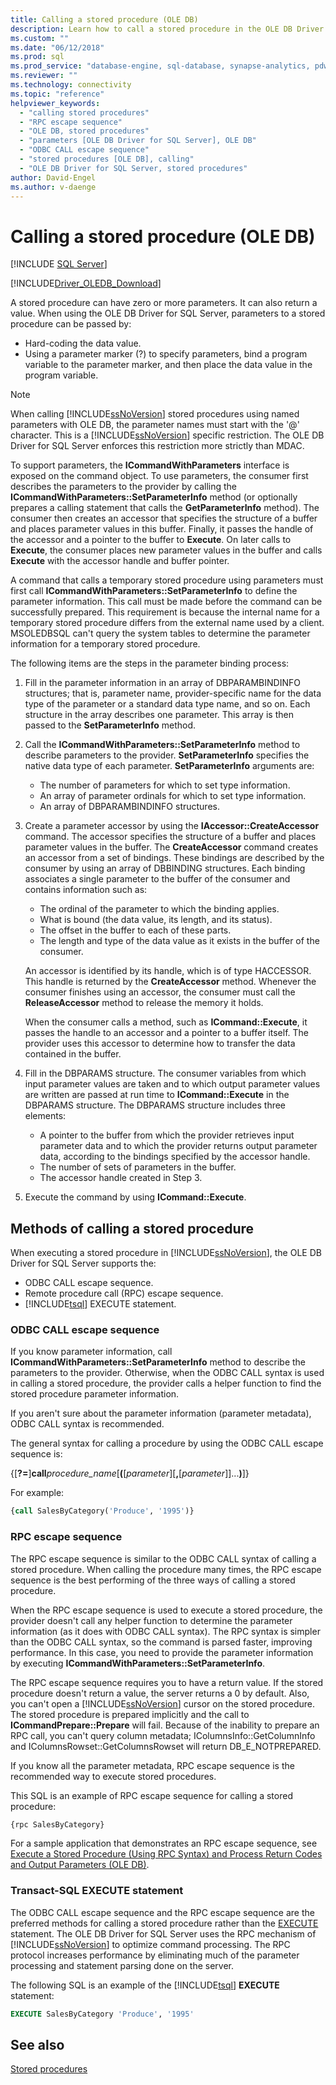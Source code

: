```yaml
---
title: Calling a stored procedure (OLE DB)
description: Learn how to call a stored procedure in the OLE DB Driver for SQL Server, including how to pass parameter values. 
ms.custom: ""
ms.date: "06/12/2018"
ms.prod: sql
ms.prod_service: "database-engine, sql-database, synapse-analytics, pdw"
ms.reviewer: ""
ms.technology: connectivity
ms.topic: "reference"
helpviewer_keywords: 
  - "calling stored procedures"
  - "RPC escape sequence"
  - "OLE DB, stored procedures"
  - "parameters [OLE DB Driver for SQL Server], OLE DB"
  - "ODBC CALL escape sequence"
  - "stored procedures [OLE DB], calling"
  - "OLE DB Driver for SQL Server, stored procedures"
author: David-Engel
ms.author: v-daenge
---
```

# Calling a stored procedure (OLE DB)

[!INCLUDE [SQL Server](../../../includes/applies-to-version/sql-asdb-asdbmi-asa-pdw.md)]

[!INCLUDE[Driver_OLEDB_Download](../../../includes/driver_oledb_download.md)]

A stored procedure can have zero or more parameters. It can also return a value. When using the OLE DB Driver for SQL Server, parameters to a stored procedure can be passed by:  
  
- Hard-coding the data value.
- Using a parameter marker (?) to specify parameters, bind a program variable to the parameter marker, and then place the data value in the program variable.

> [!NOTE]
> When calling [!INCLUDE[ssNoVersion](../../../includes/ssnoversion-md.md)] stored procedures using named parameters with OLE DB, the parameter names must start with the '\@' character. This is a [!INCLUDE[ssNoVersion](../../../includes/ssnoversion-md.md)] specific restriction. The OLE DB Driver for SQL Server enforces this restriction more strictly than MDAC.
  
To support parameters, the **ICommandWithParameters** interface is exposed on the command object. To use parameters, the consumer first describes the parameters to the provider by calling the **ICommandWithParameters::SetParameterInfo** method (or optionally prepares a calling statement that calls the **GetParameterInfo** method). The consumer then creates an accessor that specifies the structure of a buffer and places parameter values in this buffer. Finally, it passes the handle of the accessor and a pointer to the buffer to **Execute**. On later calls to **Execute**, the consumer places new parameter values in the buffer and calls **Execute** with the accessor handle and buffer pointer.

A command that calls a temporary stored procedure using parameters must first call **ICommandWithParameters::SetParameterInfo** to define the parameter information. This call must be made before the command can be successfully prepared. This requirement is because the internal name for a temporary stored procedure differs from the external name used by a client. MSOLEDBSQL can't query the system tables to determine the parameter information for a temporary stored procedure.

The following items are the steps in the parameter binding process:

1. Fill in the parameter information in an array of DBPARAMBINDINFO structures; that is, parameter name, provider-specific name for the data type of the parameter or a standard data type name, and so on. Each structure in the array describes one parameter. This array is then passed to the **SetParameterInfo** method.
2. Call the **ICommandWithParameters::SetParameterInfo** method to describe parameters to the provider. **SetParameterInfo** specifies the native data type of each parameter. **SetParameterInfo** arguments are:
    - The number of parameters for which to set type information.
    - An array of parameter ordinals for which to set type information.
    - An array of DBPARAMBINDINFO structures.
3. Create a parameter accessor by using the **IAccessor::CreateAccessor** command. The accessor specifies the structure of a buffer and places parameter values in the buffer. The **CreateAccessor** command creates an accessor from a set of bindings. These bindings are described by the consumer by using an array of DBBINDING structures. Each binding associates a single parameter to the buffer of the consumer and contains information such as:
    - The ordinal of the parameter to which the binding applies.
    - What is bound (the data value, its length, and its status).
    - The offset in the buffer to each of these parts.
    - The length and type of the data value as it exists in the buffer of the consumer.

    An accessor is identified by its handle, which is of type HACCESSOR. This handle is returned by the **CreateAccessor** method. Whenever the consumer finishes using an accessor, the consumer must call the **ReleaseAccessor** method to release the memory it holds.  
  
    When the consumer calls a method, such as **ICommand::Execute**, it passes the handle to an accessor and a pointer to a buffer itself. The provider uses this accessor to determine how to transfer the data contained in the buffer.
4. Fill in the DBPARAMS structure. The consumer variables from which input parameter values are taken and to which output parameter values are written are passed at run time to **ICommand::Execute** in the DBPARAMS structure. The DBPARAMS structure includes three elements:
    - A pointer to the buffer from which the provider retrieves input parameter data and to which the provider returns output parameter data, according to the bindings specified by the accessor handle.
    - The number of sets of parameters in the buffer.
    - The accessor handle created in Step 3.
5. Execute the command by using **ICommand::Execute**.

## Methods of calling a stored procedure

When executing a stored procedure in [!INCLUDE[ssNoVersion](../../../includes/ssnoversion-md.md)], the OLE DB Driver for SQL Server supports the:

- ODBC CALL escape sequence.
- Remote procedure call (RPC) escape sequence.
- [!INCLUDE[tsql](../../../includes/tsql-md.md)] EXECUTE statement.

### ODBC CALL escape sequence  

If you know parameter information, call **ICommandWithParameters::SetParameterInfo** method to describe the parameters to the provider. Otherwise, when the ODBC CALL syntax is used in calling a stored procedure, the provider calls a helper function to find the stored procedure parameter information.

If you aren't sure about the parameter information (parameter metadata), ODBC CALL syntax is recommended.

The general syntax for calling a procedure by using the ODBC CALL escape sequence is:

{[**?=**]**call**_procedure\_name_[**(**[*parameter*][**,**[_parameter_]]...**)**]}

For example:

```sql
{call SalesByCategory('Produce', '1995')}
```

### RPC escape sequence

The RPC escape sequence is similar to the ODBC CALL syntax of calling a stored procedure. When calling the procedure many times, the RPC escape sequence is the best performing of the three ways of calling a stored procedure.

When the RPC escape sequence is used to execute a stored procedure, the provider doesn't call any helper function to determine the parameter information (as it does with ODBC CALL syntax). The RPC syntax is simpler than the ODBC CALL syntax, so the command is parsed faster, improving performance. In this case, you need to provide the parameter information by executing **ICommandWithParameters::SetParameterInfo**.

The RPC escape sequence requires you to have a return value. If the stored procedure doesn't return a value, the server returns a 0 by default. Also, you can't open a [!INCLUDE[ssNoVersion](../../../includes/ssnoversion-md.md)] cursor on the stored procedure. The stored procedure is prepared implicitly and the call to **ICommandPrepare::Prepare** will fail. Because of the inability to prepare an RPC call, you can't query column metadata; IColumnsInfo::GetColumnInfo and IColumnsRowset::GetColumnsRowset will return DB_E_NOTPREPARED.

If you know all the parameter metadata, RPC escape sequence is the recommended way to execute stored procedures.

This SQL is an example of RPC escape sequence for calling a stored procedure:

```sql
{rpc SalesByCategory}
```

For a sample application that demonstrates an RPC escape sequence, see [Execute a Stored Procedure &#40;Using RPC Syntax&#41; and Process Return Codes and Output Parameters &#40;OLE DB&#41;](../ole-db-how-to/results/execute-stored-procedure-with-rpc-and-process-output.md).

### Transact-SQL EXECUTE statement

The ODBC CALL escape sequence and the RPC escape sequence are the preferred methods for calling a stored procedure rather than the [EXECUTE](../../../t-sql/language-elements/execute-transact-sql.md) statement. The OLE DB Driver for SQL Server uses the RPC mechanism of [!INCLUDE[ssNoVersion](../../../includes/ssnoversion-md.md)] to optimize command processing. The RPC protocol increases performance by eliminating much of the parameter processing and statement parsing done on the server.

The following SQL is an example of the [!INCLUDE[tsql](../../../includes/tsql-md.md)] **EXECUTE** statement:

```sql
EXECUTE SalesByCategory 'Produce', '1995'
```

## See also

[Stored procedures](stored-procedures.md)
